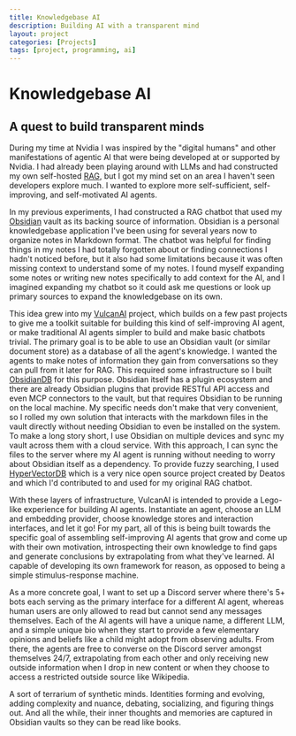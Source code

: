 ```yaml
---
title: Knowledgebase AI
description: Building AI with a transparent mind
layout: project
categories: [Projects]
tags: [project, programming, ai]
---
```


# Knowledgebase AI

## A quest to build transparent minds

During my time at Nvidia I was inspired by the "digital humans" and other manifestations of agentic AI that were being developed at or supported by Nvidia. I had already been playing around with LLMs and had constructed my own self-hosted [RAG](https://en.wikipedia.org/wiki/Retrieval-augmented_generation), but I got my mind set on an area I haven't seen developers explore much. I wanted to explore more self-sufficient, self-improving, and self-motivated AI agents.

In my previous experiments, I had constructed a RAG chatbot that used my [Obsidian](https://obsidian.md/) vault as its backing source of information. Obsidian is a personal knowledgebase application I've been using for several years now to organize notes in Markdown format. The chatbot was helpful for finding things in my notes I had totally forgotten about or finding connections I hadn't noticed before, but it also had some limitations because it was often missing context to understand some of my notes. I found myself expanding some notes or writing new notes specifically to add context for the AI, and I imagined expanding my chatbot so it could ask me questions or look up primary sources to expand the knowledgebase on its own.

This idea grew into my [VulcanAI](https://github.com/StevenGann/VulcanAI) project, which builds on a few past projects to give me a toolkit suitable for building this kind of self-improving AI agent, or make traditional AI agents simpler to build and make basic chatbots trivial. The primary goal is to be able to use an Obsidian vault (or similar document store) as a database of all the agent's knowledge. I wanted the agents to make notes of information they gain from conversations so they can pull from it later for RAG. This required some infrastructure so I built [ObsidianDB](https://github.com/StevenGann/ObsidianDB) for this purpose. Obsidian itself has a plugin ecosystem and there are already Obsidian plugins that provide RESTful API access and even MCP connectors to the vault, but that requires Obsidian to be running on the local machine. My specific needs don't make that very convenient, so I rolled my own solution that interacts with the markdown files in the vault directly without needing Obsidian to even be installed on the system. To make a long story short, I use Obsidian on multiple devices and sync my vault across them with a cloud service. With this approach, I can sync the files to the server where my AI agent is running without needing to worry about Obsidian itself as a dependency. To provide fuzzy searching, I used [HyperVectorDB](https://github.com/StevenGann/HyperVectorDB) which is a very nice open source project created by Deatos and which I'd contributed to and used for my original RAG chatbot.

With these layers of infrastructure, VulcanAI is intended to provide a Lego-like experience for building AI agents. Instantiate an agent, choose an LLM and embedding provider, choose knowledge stores and interaction interfaces, and let it go! For my part, all of this is being built towards the specific goal of assembling self-improving AI agents that grow and come up with their own motivation, introspecting their own knowledge to find gaps and generate conclusions by extrapolating from what they've learned. AI capable of developing its own framework for reason, as opposed to being a simple stimulus-response machine.

As a more concrete goal, I want to set up a Discord server where there's 5+ bots each serving as the primary interface for a different AI agent, whereas human users are only allowed to read but cannot send any messages themselves. Each of the AI agents will have a unique name, a different LLM, and a simple unique bio when they start to provide a few elementary opinions and beliefs like a child might adopt from observing adults. From there, the agents are free to converse on the Discord server amongst themselves 24/7, extrapolating from each other and only receiving new outside information when I drop in new content or when they choose to access a restricted outside source like Wikipedia.

A sort of terrarium of synthetic minds. Identities forming and evolving, adding complexity and nuance, debating, socializing, and figuring things out. And all the while, their inner thoughts and memories are captured in Obsidian vaults so they can be read like books.